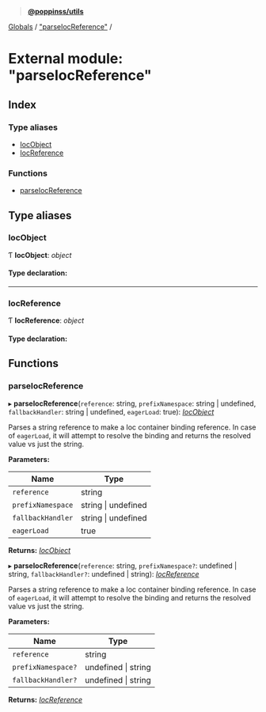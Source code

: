 > **[@poppinss/utils](../README.md)**

[Globals](../README.md) / ["parseIocReference"](_parseiocreference_.md) /

# External module: "parseIocReference"

## Index

### Type aliases

* [IocObject](_parseiocreference_.md#iocobject)
* [IocReference](_parseiocreference_.md#iocreference)

### Functions

* [parseIocReference](_parseiocreference_.md#parseiocreference)

## Type aliases

###  IocObject

Ƭ **IocObject**: *object*

#### Type declaration:

___

###  IocReference

Ƭ **IocReference**: *object*

#### Type declaration:

## Functions

###  parseIocReference

▸ **parseIocReference**(`reference`: string, `prefixNamespace`: string | undefined, `fallbackHandler`: string | undefined, `eagerLoad`: true): *[IocObject](_parseiocreference_.md#iocobject)*

Parses a string reference to make a Ioc container binding reference. In case
of `eagerLoad`, it will attempt to resolve the binding and returns the
resolved value vs just the string.

**Parameters:**

Name | Type |
------ | ------ |
`reference` | string |
`prefixNamespace` | string \| undefined |
`fallbackHandler` | string \| undefined |
`eagerLoad` | true |

**Returns:** *[IocObject](_parseiocreference_.md#iocobject)*

▸ **parseIocReference**(`reference`: string, `prefixNamespace?`: undefined | string, `fallbackHandler?`: undefined | string): *[IocReference](_parseiocreference_.md#iocreference)*

Parses a string reference to make a Ioc container binding reference. In case
of `eagerLoad`, it will attempt to resolve the binding and returns the
resolved value vs just the string.

**Parameters:**

Name | Type |
------ | ------ |
`reference` | string |
`prefixNamespace?` | undefined \| string |
`fallbackHandler?` | undefined \| string |

**Returns:** *[IocReference](_parseiocreference_.md#iocreference)*